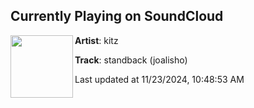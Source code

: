 ## Currently Playing on SoundCloud

[<img align="left" width="100" src="https://i1.sndcdn.com/artworks-yzUQHKJwqNMLDNZb-boqLfg-t500x500.jpg">](https://soundcloud.com/brokitz/brb-joalisho?in=saxurn/sets/juicy/)

**Artist**: kitz 

**Track**: standback (joalisho)

Last updated at 11/23/2024, 10:48:53 AM
